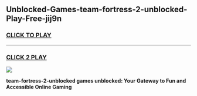 
## Unblocked-Games-team-fortress-2-unblocked-Play-Free-jij9n
<h3>
<a href="https://premium76.site?title=team-fortress-2-unblocked&ref=12A">CLICK TO PLAY</a></h3>
<hr>

<h3>
<a href="https://premium76.site?title=team-fortress-2-unblocked&ref=12A">CLICK 2 PLAY</a>
  
</h3>

<a href="https://premium76.site?title=team-fortress-2-unblocked&ref=12A"><img src="https://clearcache.store/games.png"></a>


**team-fortress-2-unblocked games unblocked: Your Gateway to Fun and Accessible Online Gaming**
